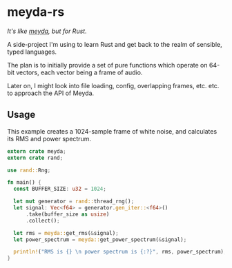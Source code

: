 # meyda-rs

*It's like [meyda](https://github.com/hughrawlinson/meyda), but for Rust.*

A side-project I'm using to learn Rust and get back to the realm of sensible, typed languages.

The plan is to initially provide a set of pure functions which operate on 64-bit vectors, each vector being a frame of audio.

Later on, I might look into file loading, config, overlapping frames, etc. etc. to approach the API of Meyda.

## Usage

This example creates a 1024-sample frame of white noise, and calculates its RMS and power spectrum.

```rust
extern crate meyda;
extern crate rand;

use rand::Rng;

fn main() {
  const BUFFER_SIZE: u32 = 1024;

  let mut generator = rand::thread_rng();
  let signal: Vec<f64> = generator.gen_iter::<f64>()
      .take(buffer_size as usize)
      .collect();

  let rms = meyda::get_rms(&signal);
  let power_spectrum = meyda::get_power_spectrum(&signal);

  println!("RMS is {} \n power spectrum is {:?}", rms, power_spectrum);
}
```